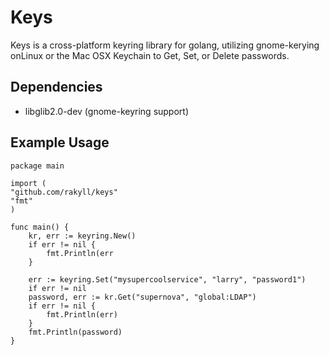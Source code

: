 # Keys

Keys is a cross-platform keyring library for golang, utilizing gnome-kerying onLinux or the Mac OSX Keychain to Get, Set, or Delete passwords.

## Dependencies
- libglib2.0-dev (gnome-keyring support)

## Example Usage
```golang
package main

import (
"github.com/rakyll/keys"
"fmt"
)

func main() {
    kr, err := keyring.New()
    if err != nil {
        fmt.Println(err
    }

    err := keyring.Set("mysupercoolservice", "larry", "password1")
    if err != nil 
    password, err := kr.Get("supernova", "global:LDAP")
    if err != nil {
        fmt.Println(err)
    }
    fmt.Println(password)
}
```

